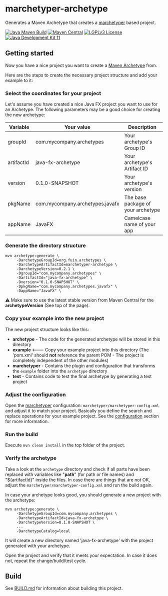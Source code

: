 # marchetyper-archetype
Generates a Maven Archetype that creates a [marchetyper](https://github.com/fuinorg/marchetyper) based project.

[![Java Maven Build](https://github.com/fuinorg/marchetyper-archetype/actions/workflows/maven.yml/badge.svg)](https://github.com/fuinorg/marchetyper-archetype/actions/workflows/maven.yml)
[![Maven Central](https://maven-badges.herokuapp.com/maven-central/org.fuin.archetypes/marchetyper-archetype/badge.svg)](https://maven-badges.herokuapp.com/maven-central/org.fuin.archetypes/marchetyper-archetype/)
[![LGPLv3 License](http://img.shields.io/badge/license-LGPLv3-blue.svg)](https://www.gnu.org/licenses/lgpl.html)
[![Java Development Kit 11](https://img.shields.io/badge/JDK-11-green.svg)](https://openjdk.java.net/projects/jdk/11/)

## Getting started
Now you have a nice project you want to create a [Maven Archetype](https://maven.apache.org/guides/introduction/introduction-to-archetypes.html) from.

Here are the steps to create the necessary project structure and add your example to it:

### Select the coordinates for your project
Let's assume you have created a nice Java FX project you want to use for an Archetype.
The following parameters may be a good choice for creating the new archetype:

| Variable     | Your value                      | Description                        |
|--------------|---------------------------------|------------------------------------|
| groupId      | com.mycompany.archetypes        | Your archetype's Group ID          |
| artifactId   | java-fx-archetype               | Your archetype's Artifact ID       |
| version      | 0.1.0-SNAPSHOT                  | Your archetype's version           |
| pkgName      | com.mycompany.archetypes.javafx | The base package of your archetype |
| appName      | JavaFX                          | Camelcase name of your app         |


### Generate the directory structure
```
mvn archetype:generate \
     -DarchetypeGroupId=org.fuin.archetypes \
     -DarchetypeArtifactId=marchetyper-archetype \
     -DarchetypeVersion=0.2.1 \
     -DgroupId="com.mycompany.archetypes" \
     -DartifactId="java-fx-archetype" \
     -Dversion="0.1.0-SNAPSHOT" \
     -DpkgName="com.mycompany.archetypes.javafx" \
     -DappName="JavaFX" \
```
:warning: Make sure to use the latest stable version from Maven Central for the **archetypeVersion** (See top of the page).

### Copy your example into the new project
The new project structure looks like this:

- **archetype** - The code for the generated archetype will be stored in this directory
- **example** <--- Copy your example project into this directory (The 'pom.xml' should **not** reference the parent POM - The project is completely independent of the other modules)
- **marchetyper** - Contains the plugin and configuration that transforms the `example` folder into the `archetype` directory
- **test** - Contains code to test the final archetype by generating a test project

### Adjust the configuration
Open the [marchetyper](https://github.com/fuinorg/marchetyper) configuration: `marchetyper/marchetyper-config.xml` and adjust it to match your project.
Basically you define the search and replace operations for your example project.
See the [configuration](https://github.com/fuinorg/marchetyper#configuration) section for more information.

### Run the build
Execute `mvn clean install` in the top folder of the project.

### Verify the archetype
Take a look at the `archetype` directory and check if all parts have been replaced with variables like "__path__" (for path or file names) and "${artifactId}" inside the files. In case there are things that are not OK, adjust the `marchetyper/marchetyper-config.xml` and run the build again.

In case your archetype looks good, you should generate a new project with the archetype:

```
mvn archetype:generate \
     -DarchetypeGroupId=com.mycompany.archetypes \
     -DarchetypeArtifactId=java-fx-archetype \
     -DarchetypeVersion=0.1.0-SNAPSHOT \
     ...
     -DarchetypeCatalog=local
```
It will create a new directory named 'java-fx-archetype' with the project generated with your archetype.

Open the project and verify that it meets your expectation. In case it does not, repeat the change/build/test cycle.


## Build
See [BUILD.md](BUILD.md) for information about building this project.
